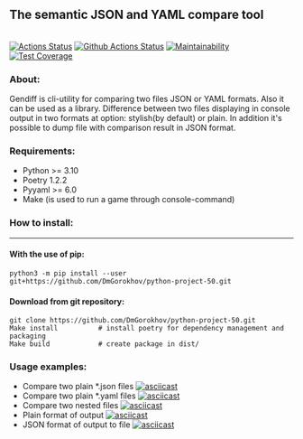 ## The semantic JSON and YAML compare tool
\
[![Actions Status](https://github.com/DmGorokhov/python-project-50/workflows/hexlet-check/badge.svg)](https://github.com/DmGorokhov/python-project-50/actions)
[![Github Actions Status](https://github.com//DmGorokhov/python-project-50/workflows/Python%20CI/badge.svg)](https://github.com//DmGorokhov/python-project-50/actions/pyci.yaml)
[![Maintainability](https://api.codeclimate.com/v1/badges/c3a3a47e719879b49eb3/maintainability)](https://codeclimate.com/github/DmGorokhov/python-project-50/maintainability)
[![Test Coverage](https://api.codeclimate.com/v1/badges/c3a3a47e719879b49eb3/test_coverage)](https://codeclimate.com/github/DmGorokhov/python-project-50/test_coverage)

### About:
Gendiff is cli-utility for comparing two files JSON or YAML formats. Also it can be used as a library. Difference between two files displaying in console output in two formats at option: stylish(by default) or plain. In addition it's possible to dump file with comparison result in JSON format.

### Requirements:

* Python >= 3.10
* Poetry 1.2.2
* Pyyaml >= 6.0
* Make (is used to run a game through console-command)

### How to install:
---
#### With the use of pip:
```
python3 -m pip install --user git+https://github.com/DmGorokhov/python-project-50.git
```

#### Download from git repository:
```
git clone https://github.com/DmGorokhov/python-project-50.git
Make install          # install poetry for dependency management and packaging
Make build            # create package in dist/
```

### Usage examples:
* Compare two plain *.json files
[![asciicast](https://asciinema.org/a/553733.svg)](https://asciinema.org/a/553733)
* Compare two plain *.yaml files
[![asciicast](https://asciinema.org/a/555851.svg)](https://asciinema.org/a/555851)
* Compare two nested files
[![asciicast](https://asciinema.org/a/569167.svg)](https://asciinema.org/a/569167)
* Plain format of output
[![asciicast](https://asciinema.org/a/569582.svg)](https://asciinema.org/a/569582)
* JSON format of output to file
[![asciicast](https://asciinema.org/a/570346.svg)](https://asciinema.org/a/570346)